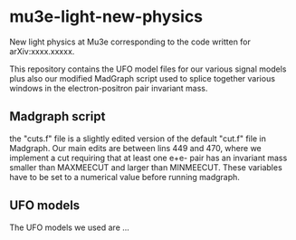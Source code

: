 # mu3e-light-new-physics
New light physics at Mu3e corresponding to the code written for arXiv:xxxx.xxxxx.

This repository contains the UFO model files for our various signal models plus also our modified MadGraph script used to splice together various windows in the electron-positron pair invariant mass. 

## Madgraph script
the "cuts.f" file is a slightly edited version of the default "cut.f" file in Madgraph. Our main edits are between lins 449 and 470, where we implement a cut requiring that at least one e+e- pair has an invariant mass smaller than MAXMEECUT and larger than MINMEECUT. These variables have to be set to a numerical value before running madgraph.

## UFO models
The UFO models we used are ...
